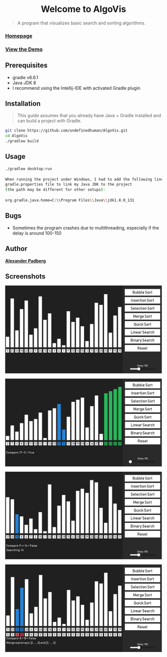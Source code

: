 <h1 align="center">Welcome to AlgoVis</h1>

> A program that visualizes basic search and sorting algorithms.

### [Homepage](https://github.com/undefinedhuman/AlgoVis)
### [View the Demo](https://github.com/undefinedhuman/AlgoVis/releases/tag/v1)

## Prerequisites

- gradle v6.6.1
- Java JDK 8
- I recommend using the Intellij-IDE with activated Gradle plugin

## Installation

> This guide assumes that you already have Java + Gradle installed and can build a project with Gradle.

```sh
git clone https://github.com/undefinedhuman/AlgoVis.git
cd AlgoVis
./gradlew build
``` 

## Usage

```sh
./gradlew desktop:run

When running the project under Windows, I had to add the following line to the 
gradle.properties file to link my Java JDK to the project 
(the path may be different for other setups):

org.gradle.java.home=C:\\Program Files\\Java\\jdk1.8.0_131
```

## Bugs

- Sometimes the program crashes due to multithreading, especially if the delay is around 100-150

## Author

**[Alexander Padberg](https://github.com/undefinedhuman)**

## Screenshots

![Default](assets/Screenshots/Basis.png)

![BubbleSort](assets/Screenshots/BubbleSort.png)

![LinearSearch](assets/Screenshots/LinearSearch.png)

![MergeSort](assets/Screenshots/MergeSort.png)